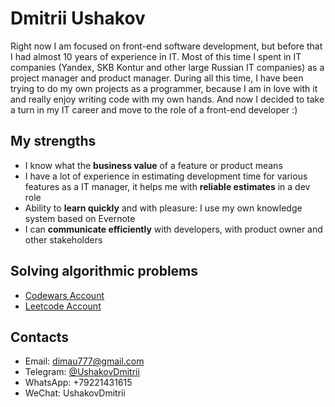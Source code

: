 <h1>Dmitrii Ushakov</h1>

Right now I am focused on front-end software development, but before that I had almost 10 years of experience in IT. Most of this time I spent in IT companies (Yandex, SKB Kontur and other large Russian IT companies) as a project manager and product manager. During all this time, I have been trying to do my own projects as a programmer, because I am in love with it and really enjoy writing code with my own hands. And now I decided to take a turn in my IT career and move to the role of a front-end developer :)

<h2>My strengths</h2>
<ul>
  <li>I know what the <b>business value</b> of a feature or product means</li>
  <li>I have a lot of experience in estimating development time for various features as a IT manager, it helps me with <b>reliable estimates</b> in a dev role</li>
  <li>Ability to <b>learn quickly</b> and with pleasure: I use my own knowledge system based on Evernote</li>
  <li>I can <b>communicate efficiently</b> with developers, with product owner and other stakeholders</li>
</ul>

<h2>Solving algorithmic problems</h2>
<ul>
  <li><a href="https://www.codewars.com/users/dimau" target="_blank">Codewars Account</a></li>
  <li><a href="https://leetcode.com/dimau777/" target="_blank">Leetcode Account</a></li>
</ul>

<h2>Contacts</h2>
<ul>
  <li>Email: <a href="mailto:dimau777@gmail.com" target="_blank">dimau777@gmail.com</a></li>
  <li>Telegram: <a href="https://t.me/UshakovDmitrii" target="_blank">@UshakovDmitrii</a></li>
  <li>WhatsApp: +79221431615</li>
  <li>WeChat: UshakovDmitrii</li>
</ul>
